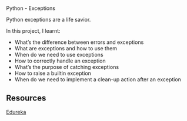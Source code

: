 #
Python - Exceptions

Python exceptions are a life savior.

In this project, I learnt:
- What’s the difference between errors and exceptions
- What are exceptions and how to use them
- When do we need to use exceptions
- How to correctly handle an exception
- What’s the purpose of catching exceptions
- How to raise a builtin exception
- When do we need to implement a clean-up action after an exception

## Resources
[Edureka](https://www.youtube.com/watch?v=NMTEjQ8-AJMf )
